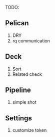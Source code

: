 TODO: 

## Pelican

1. DRY
2. rq communication

## Deck

1. Sort
2. Related check

## Pipeline

1. simple shot

## Settings

1. customize token
